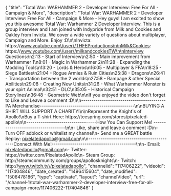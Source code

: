 {
    "title": "Total War: WARHAMMER 2 - Developer Interview: Free For All - Campaign & More",
    "description": "Total War: WARHAMMER 2 - Developer Interview: Free For All - Campaign & More - Hey guys!  I am excited to show you this awesome Total War: Warhammer 2 Developer Interview.  This is a group interview and I am joined with Indypride from Milk and Cookies and Oakley from Invicta.  We cover a wide variety of questions about multiplayer, Campaign and More.  Enjoy :D\n\nInvicta: https:\/\/www.youtube.com\/user\/THFEProductions\n\nMilk&Cookies: https:\/\/www.youtube.com\/user\/milkandcookiesTW\n\nInterview Questions:\n2:13 - Start of Interview\n2:50 - Main improvement from Warhammer 1\n8:01 - Magic in Warhammer 2\n11:28 - Expanding the Modding Tools\n13:20 - Lords & Heros\n16:05 - Multiplayer & FFA\n18:25 - Siege Battles\n21:04 - Rogue Armies & Ruin Cities\n25:38 - Dragons\n26:41 - Transportation between the 2 worlds\n27:58 - Rampage & other Special Abilities\n29:08 - Creating New Units\n31:26 - What Warhammer Monster is your spirt Animal\n32:51 - DLC\n35:05 - Historical Campaign Storylines\n36:48 - Geometric Web\n\nIf you enjoyed the video don't forget to Like and Leave a comment :D\n\n-----------------------------------------PA Merchandise----------------------------------------------\n\nBUYING A SHIRT WILL SUPPORT A CHARITY!\n\nRepresent the Knight's of Apollo!\nBuy a T-shirt Here: https:\/\/teespring.com\/stores\/pixelated-apollo\n\n----------------------------------How You Can Support Me! -----------------------------------\n\n- Like, share and leave a comment :D\n- Turn OFF adblock or whitelist my channel\n- Send me a GREAT battle Replay: pixelatedapollo@gmail.com\n\n------------------------------------------Connect With Me!-----------------------------------------\n\n- Email: pixelatedapollo@gmail.com\n- Twitter: https:\/\/twitter.com\/PixelatedApollo\n- Steam Group:  http:\/\/steamcommunity.com\/groups\/apollosknights\n- Twitch: http:\/\/www.twitch.tv\/pixelatedapollo",
    "channelid": "117406222",
    "videoid": "117404846",
    "date_created": "1496415604",
    "date_modified": "1506478186",
    "type": "captivate",
    "layout": "channelVideo",
    "url": "\/channel-1\/total-war-warhammer-2-developer-interview-free-for-all-campaign-more\/117406222-117404846"
}